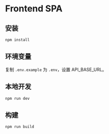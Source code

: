 # Frontend SPA

## 安装
```bash
npm install
```

## 环境变量

复制 `.env.example` 为 `.env`，设置 API_BASE_URL。

## 本地开发

```bash
npm run dev
```

## 构建

```bash
npm run build
```